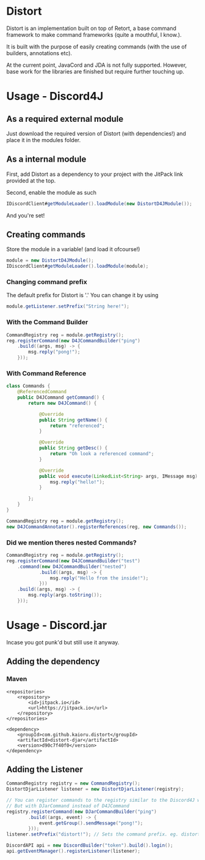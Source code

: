 Distort
=======
Distort is an implementation built on top of Retort, a base command framework to make command frameworks (quite a mouthful, I know.).

It is built with the purpose of easily creating commands (with the use of builders, annotations etc).

At the current point, JavaCord and JDA is not fully supported. However, base work for the libraries are finished but require further touching up.

# Usage - Discord4J
## As a required external module
Just download the required version of Distort (with dependencies!) and place it in the modules folder.
## As a internal module
First, add Distort as a dependency to your project with the JitPack link provided at the top.

Second, enable the module as such
```java
IDiscordClient#getModuleLoader().loadModule(new DistortD4JModule());
```
And you're set!
## Creating commands
Store the module in a variable! (and load it ofcourse!)
```java
module = new DistortD4JModule();
IDiscordClient#getModuleLoader().loadModule(module);
```
### Changing command prefix
The default prefix for Distort is '.'
You can change it by using
```java
module.getListener.setPrefix("String here!");
```
### With the Command Builder
```java
CommandRegistry reg = module.getRegistry();
reg.registerCommand(new D4JCommandBuilder("ping")
    .build((args, msg) -> {
        msg.reply("pong!");
    }));
```

### With Command Reference
```java
class Commands {
    @ReferencedCommand
    public D4JCommand getCommand() {
        return new D4JCommand() {

            @Override
            public String getName() {
                return "referenced";
            }

            @Override
            public String getDesc() {
                return "Oh look a referenced command";
            }

            @Override
            public void execute(LinkedList<String> args, IMessage msg) throws Exception {
                msg.reply("hello!");
            }

        };
    }
}
```
```java
CommandRegistry reg = module.getRegistry();
new D4JCommandAnnotator().registerReferences(reg, new Commands());
```
### Did we mention theres nested Commands?
```java
CommandRegistry reg = module.getRegistry();
reg.registerCommand(new D4JCommandBuilder("test")
    .command(new D4JCommandBuilder("nested")
            .build((args, msg) -> {
                msg.reply("Hello from the inside!");
            }))
    .build((args, msg) -> {
        msg.reply(args.toString());
    }));
```
# Usage - Discord.jar
Incase you got punk'd but still use it anyway.
## Adding the dependency
### Maven
```
<repositories>
	<repository>
		<id>jitpack.io</id>
		<url>https://jitpack.io</url>
	</repository>
</repositories>
```
```
<dependency>
	<groupId>com.github.kaioru.distort</groupId>
	<artifactId>distort-djar</artifactId>
	<version>d90c7f40f0</version>
</dependency>
```

## Adding the Listener
```java
CommandRegistry registry = new CommandRegistry();
DistortDjarListener listener = new DistortDjarListener(registry);

// You can register commands to the registry similar to the Discord4J way..
// But with DJarCommand instead of D4JCommand
registry.registerCommand(new DJarCommandBuilder("ping")
		.build((args, event) -> {
			event.getGroup().sendMessage("pong!");
		}));
listener.setPrefix("distort!"); // Sets the command prefix. eg. distort!ping

DiscordAPI api = new DiscordBuilder("token").build().login();
api.getEventManager().registerListener(listener);
```
